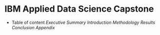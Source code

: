 # IBM Applied Data Science Capstone
* Table of content
*Executive Summary*
*Introduction*
*Methodology*
*Results*
*Conclusion*
*Appendix*
